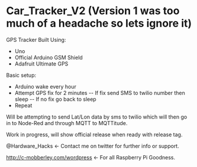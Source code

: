 Car_Tracker_V2 (Version 1 was too much of a headache so lets ignore it)
==============
GPS Tracker Built Using:

- Uno
- Official Arduino GSM Shield
- Adafruit Ultimate GPS


Basic setup:

- Arduino wake every hour
- Attempt GPS fix for 2 minutes
-- If fix send SMS to twilio number then sleep
-- If no fix go back to sleep
- Repeat


Will be attempting to send Lat/Lon data by sms to twilio which will then go in to Node-Red and through MQTT to MQTTitude.

Work in progress, will show official release when ready with release tag.

@Hardware_Hacks <- Contact me on twitter for further info or support.

http://c-mobberley.com/wordpress <- For all Raspberry Pi Goodness.

